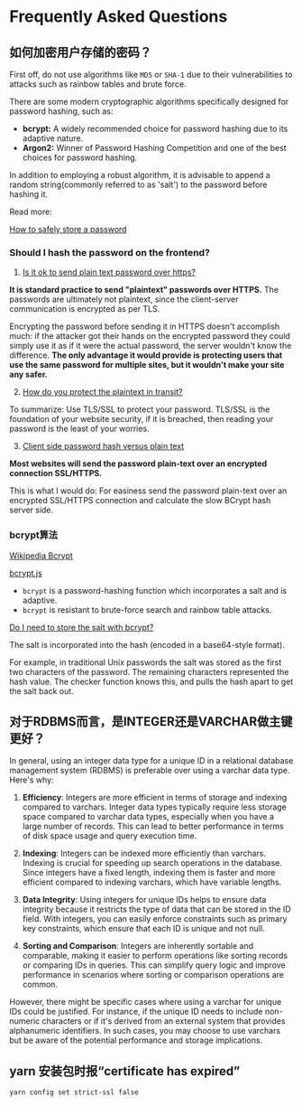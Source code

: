 # Frequently Asked Questions

## 如何加密用户存储的密码？

First off, do not use algorithms like `MD5` or `SHA-1` due to their vulnerabilities to attacks such as rainbow tables and brute force.

There are some modern cryptographic algorithms specifically designed for password hashing, such as:
  - **bcrypt:** A widely recommended choice for password hashing due to its adaptive nature.
  - **Argon2:** Winner of Password Hashing Competition and one of the best choices for password hashing.

In addition to employing a robust algorithm, it is advisable to append a random string(commonly referred to as 'salt') to the password before hashing it.

Read more:

[How to safely store a password](https://codahale.com/how-to-safely-store-a-password/)

### Should I hash the password on the frontend?

1. [Is it ok to send plain text password over https?](https://security.stackexchange.com/questions/110415/is-it-ok-to-send-plain-text-password-over-https)

**It is standard practice to send "plaintext" passwords over HTTPS.** The passwords are ultimately not plaintext, since the client-server communication is encrypted as per TLS.

Encrypting the password before sending it in HTTPS doesn't accomplish much: if the attacker got their hands on the encrypted password they could simply use it as if it were the actual password, the server wouldn't know the difference. **The only advantage it would provide is protecting users that use the same password for multiple sites, but it wouldn't make your site any safer.**

2. [How do you protect the plaintext in transit?](https://security.stackexchange.com/questions/234506/if-hashing-should-occur-server-side-how-do-you-protect-the-plaintext-in-transit)

To summarize: Use TLS/SSL to protect your password. TLS/SSL is the foundation of your website security, if it is breached, then reading your password is the least of your worries.

3. [Client side password hash versus plain text](https://stackoverflow.com/questions/30723211/client-side-password-hash-versus-plain-text)

**Most websites will send the password plain-text over an encrypted connection SSL/HTTPS.**

This is what I would do: For easiness send the password plain-text over an encrypted SSL/HTTPS connection and calculate the slow BCrypt hash server side.


### bcrypt算法

[Wikipedia Bcrypt](https://en.wikipedia.org/wiki/Bcrypt)

[bcrypt.js](https://www.npmjs.com/package/bcrypt)

- `bcrypt` is a password-hashing function which incorporates a salt and is adaptive.
- `bcrypt` is resistant to brute-force search and rainbow table attacks.


[Do I need to store the salt with bcrypt?](https://stackoverflow.com/questions/277044/do-i-need-to-store-the-salt-with-bcrypt)

The salt is incorporated into the hash (encoded in a base64-style format).

For example, in traditional Unix passwords the salt was stored as the first two characters of the password. The remaining characters represented the hash value. The checker function knows this, and pulls the hash apart to get the salt back out.

## 对于RDBMS而言，是INTEGER还是VARCHAR做主键更好？

In general, using an integer data type for a unique ID in a relational database management system (RDBMS) is preferable over using a varchar data type. Here's why:

1. **Efficiency**: Integers are more efficient in terms of storage and indexing compared to varchars. Integer data types typically require less storage space compared to varchar data types, especially when you have a large number of records. This can lead to better performance in terms of disk space usage and query execution time.

2. **Indexing**: Integers can be indexed more efficiently than varchars. Indexing is crucial for speeding up search operations in the database. Since integers have a fixed length, indexing them is faster and more efficient compared to indexing varchars, which have variable lengths.

3. **Data Integrity**: Using integers for unique IDs helps to ensure data integrity because it restricts the type of data that can be stored in the ID field. With integers, you can easily enforce constraints such as primary key constraints, which ensure that each ID is unique and not null.

4. **Sorting and Comparison**: Integers are inherently sortable and comparable, making it easier to perform operations like sorting records or comparing IDs in queries. This can simplify query logic and improve performance in scenarios where sorting or comparison operations are common.

However, there might be specific cases where using a varchar for unique IDs could be justified. For instance, if the unique ID needs to include non-numeric characters or if it's derived from an external system that provides alphanumeric identifiers. In such cases, you may choose to use varchars but be aware of the potential performance and storage implications.
## yarn 安装包时报“certificate has expired”

`yarn config set strict-ssl false`
